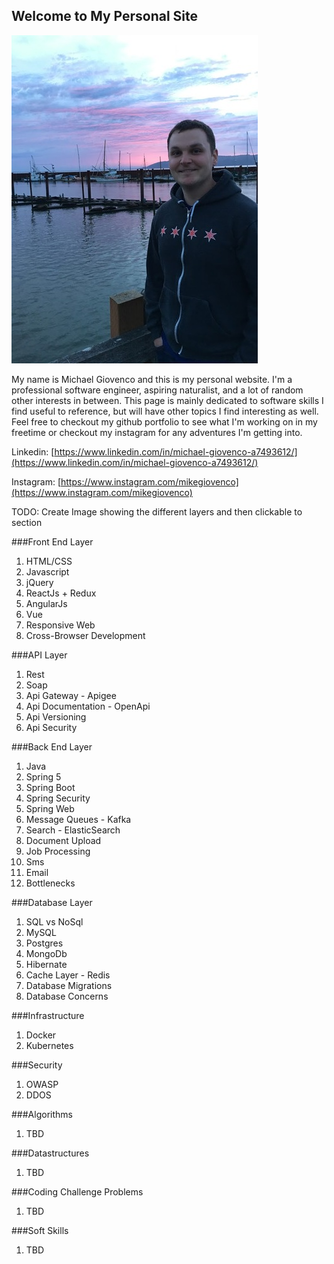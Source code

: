 ## Welcome to My Personal Site

![Image](https://raw.githubusercontent.com/mgiovenco/mgiovenco.github.io/master/IMG_0337_2_60.jpg)

My name is Michael Giovenco and this is my personal website.  I'm a professional software engineer, aspiring naturalist, and a lot of random other interests in between.  This page is mainly dedicated to software skills I find useful to reference, but will have other topics I find interesting as well.  Feel free to checkout my github portfolio to see what I'm working on in my freetime or checkout my instagram for any adventures I'm getting into.

Linkedin: [https://www.linkedin.com/in/michael-giovenco-a7493612/](https://www.linkedin.com/in/michael-giovenco-a7493612/)

Instagram: [https://www.instagram.com/mikegiovenco](https://www.instagram.com/mikegiovenco)

TODO: Create Image showing the different layers and then clickable to section

###Front End Layer
1. HTML/CSS
2. Javascript
3. jQuery
4. ReactJs + Redux
5. AngularJs
6. Vue
7. Responsive Web
8. Cross-Browser Development

###API Layer
1. Rest
2. Soap
3. Api Gateway - Apigee
4. Api Documentation - OpenApi
5. Api Versioning
6. Api Security

###Back End Layer
1. Java
2. Spring 5
3. Spring Boot
4. Spring Security
5. Spring Web
6. Message Queues - Kafka
7. Search - ElasticSearch
8. Document Upload
9. Job Processing
10. Sms
11. Email
12. Bottlenecks

###Database Layer
1. SQL vs NoSql
2. MySQL
3. Postgres
4. MongoDb
5. Hibernate
6. Cache Layer - Redis
7. Database Migrations
8. Database Concerns


###Infrastructure
1. Docker
2. Kubernetes

###Security
1. OWASP
2. DDOS

###Algorithms
1. TBD

###Datastructures
1. TBD

###Coding Challenge Problems
1. TBD


###Soft Skills
1. TBD
